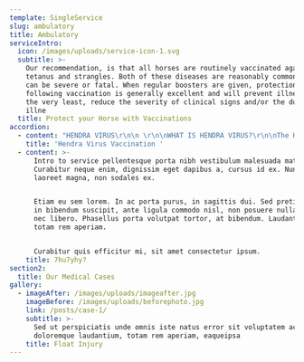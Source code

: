 ```yaml
---
template: SingleService
slug: ambulatory
title: Ambulatory
serviceIntro:
  icon: /images/uploads/service-icon-1.svg
  subtitle: >-
    Our recommendation, is that all horses are routinely vaccinated against
    tetanus and strangles. Both of these diseases are reasonably common and both
    can be severe or fatal. When regular boosters are given, protection
    following vaccination is generally excellent and will prevent illness or at
    the very least, reduce the severity of clinical signs and/or the duration of
    illne
  title: Protect your Horse with Vaccinations
accordion:
  - content: "HENDRA VIRUS\r\n\n \r\n\nWHAT IS HENDRA VIRUS?\r\n\nThe Hendra Virus (HeV) was first discovered in 1994 in the Brisbane district of Hendra. It is a lethal disease which can spread from horses to people. It is present in flying foxes and has clinically spread to horses (and has also spread to a dog from a horse). The virus has been transmitted from horses to humans. The virus can be transmitted from horse to horse, but has not been shown to spread from human to human at this stage. Infection appears to occur through contact with bodily fluids of an infected being.\r\n\nSYMPTOMS OF POSSIBLE HENDRA VIRUS INFECTION (As stated by the Australian Veterinary Association):\r\n\n“Clinical signs of Hendra virus infection are varied, vague and similar to many common equine ailments that veterinarians encounter on a daily basis. The Queensland government’s Guidelines for veterinarians handling potential Hendra virus infection in horses states that Hendra virus infection should be considered if a horse may have had contact with flying foxes and any one or combination of the following signs are present:\r\n\nAcute illness\r\n\nIncreased temperature\r\n\nIncreased heart rate\r\n\nDiscomfort or shifting weight between legs\r\n\nDepression or rapid deterioration in health\r\n\nHorses with confirmed Hendra virus infection have also presented with respiratory, colic, or neurologic signs, weakness, inappetence or behaviour change.\r\n\nEssentially this indicates that almost any unvaccinated sick horse with potential exposure to flying fox excretions, virus-contaminated objects or other horses may have a Hendra virus infection.”"
    title: 'Hendra Virus Vaccination '
  - content: >-
      Intro to service pellentesque porta nibh vestibulum malesuada mattis.
      Curabitur neque enim, dignissim eget dapibus a, cursus id ex. Nunc eu
      laoreet magna, non sodales ex.


      Etiam eu sem lorem. In ac porta purus, in sagittis dui. Sed pretium, felis
      in bibendum suscipit, ante ligula commodo nisl, non posuere nulla ipsum
      nec libero. Phasellus porta volutpat tortor, at bibendum. Laudantium,
      totam rem aperiam.


      Curabitur quis efficitur mi, sit amet consectetur ipsum.
    title: 7hu7yhy?
section2:
  title: Our Medical Cases
gallery:
  - imageAfter: /images/uploads/imageafter.jpg
    imageBefore: /images/uploads/beforephoto.jpg
    link: /posts/case-1/
    subtitle: >-
      Sed ut perspiciatis unde omnis iste natus error sit voluptatem accusantium
      doloremque laudantium, totam rem aperiam, eaqueipsa
    title: Float Injury
---
```


